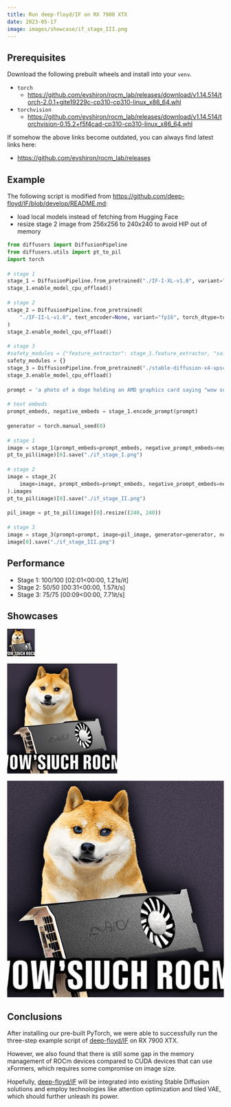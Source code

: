 ```yaml
---
title: Run deep-floyd/IF on RX 7900 XTX
date: 2023-05-17
image: images/showcase/if_stage_III.png
---
```


## Prerequisites

Download the following prebuilt wheels and install into your `venv`.

* `torch`
  * https://github.com/evshiron/rocm_lab/releases/download/v1.14.514/torch-2.0.1+gite19229c-cp310-cp310-linux_x86_64.whl
* `torchvision`
  * https://github.com/evshiron/rocm_lab/releases/download/v1.14.514/torchvision-0.15.2+f5f4cad-cp310-cp310-linux_x86_64.whl

If somehow the above links become outdated, you can always find latest links here:

* https://github.com/evshiron/rocm_lab/releases

## Example

The following script is modified from https://github.com/deep-floyd/IF/blob/develop/README.md:

* load local models instead of fetching from Hugging Face
* resize stage 2 image from 256x256 to 240x240 to avoid HIP out of memory

```python
from diffusers import DiffusionPipeline
from diffusers.utils import pt_to_pil
import torch

# stage 1
stage_1 = DiffusionPipeline.from_pretrained("./IF-I-XL-v1.0", variant="fp16", torch_dtype=torch.float16)
stage_1.enable_model_cpu_offload()

# stage 2
stage_2 = DiffusionPipeline.from_pretrained(
    "./IF-II-L-v1.0", text_encoder=None, variant="fp16", torch_dtype=torch.float16
)
stage_2.enable_model_cpu_offload()

# stage 3
#safety_modules = {"feature_extractor": stage_1.feature_extractor, "safety_checker": stage_1.safety_checker, "watermarker": stage_1.watermarker}
safety_modules = {}
stage_3 = DiffusionPipeline.from_pretrained("./stable-diffusion-x4-upscaler", **safety_modules, torch_dtype=torch.float16)
stage_3.enable_model_cpu_offload()

prompt = 'a photo of a doge holding an AMD graphics card saying "wow such rocm"'

# text embeds
prompt_embeds, negative_embeds = stage_1.encode_prompt(prompt)

generator = torch.manual_seed(0)

# stage 1
image = stage_1(prompt_embeds=prompt_embeds, negative_prompt_embeds=negative_embeds, generator=generator, output_type="pt").images
pt_to_pil(image)[0].save("./if_stage_I.png")

# stage 2
image = stage_2(
    image=image, prompt_embeds=prompt_embeds, negative_prompt_embeds=negative_embeds, generator=generator, output_type="pt"
).images
pt_to_pil(image)[0].save("./if_stage_II.png")

pil_image = pt_to_pil(image)[0].resize((240, 240))

# stage 3
image = stage_3(prompt=prompt, image=pil_image, generator=generator, noise_level=100).images
image[0].save("./if_stage_III.png")
```

## Performance

* Stage 1: 100/100 [02:01<00:00,  1.21s/it]
* Stage 2: 50/50 [00:31<00:00,  1.57it/s]
* Stage 3: 75/75 [00:09<00:00,  7.71it/s]

## Showcases

![images/showcase/if_stage_I.png](images/showcase/if_stage_I.png)

![images/showcase/if_stage_II.png](images/showcase/if_stage_II.png)

![images/showcase/if_stage_III.png](images/showcase/if_stage_III.png)


## Conclusions

After installing our pre-built PyTorch, we were able to successfully run the three-step example script of [deep-floyd/IF](https://github.com/deep-floyd/IF) on RX 7900 XTX. 

However, we also found that there is still some gap in the memory management of ROCm devices compared to CUDA devices that can use xFormers, which requires some compromise on image size.

Hopefully, [deep-floyd/IF](https://github.com/deep-floyd/IF) will be integrated into existing Stable Diffusion solutions and employ technologies like attention optimization and tiled VAE, which should further unleash its power.
